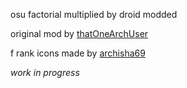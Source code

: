 osu factorial multiplied by droid modded

original mod by [thatOneArchUser](https://github.com/thatOneArchUser)

f rank icons made by [archisha69](https://github.com/archisha69)

*work in progress*
